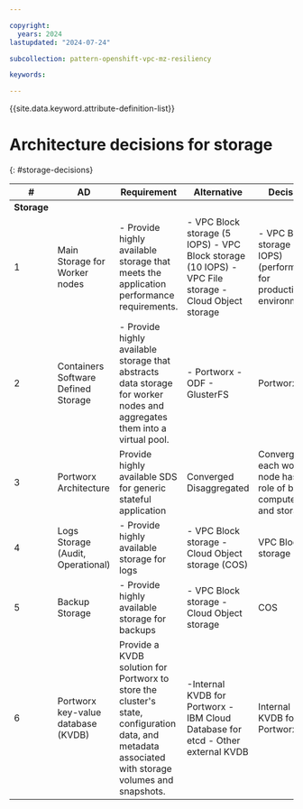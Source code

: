```yaml
---

copyright:
  years: 2024
lastupdated: "2024-07-24"

subcollection: pattern-openshift-vpc-mz-resiliency

keywords:

---
```


{{site.data.keyword.attribute-definition-list}}

# Architecture decisions for storage
{: #storage-decisions}




| **\#**      | **AD**                              | **Requirement**                                                                                                                                    | **Alternative**                                                                                        | **Decision**                                                           | **Rationale**                                                                                                                                                                                                                                                                                                                                                                       |
|-------------|-------------------------------------|----------------------------------------------------------------------------------------------------------------------------------------------------|--------------------------------------------------------------------------------------------------------|------------------------------------------------------------------------|-------------------------------------------------------------------------------------------------------------------------------------------------------------------------------------------------------------------------------------------------------------------------------------------------------------------------------------------------------------------------------------|
| **Storage** |                                     |                                                                                                                                                    |                                                                                                        |                                                                        |                                                                                                                                                                                                                                                                                                                                                                                     |
| 1           | Main Storage for Worker nodes       | - Provide highly available storage that meets the application performance requirements.                                                            | - VPC Block storage (5 IOPS) - VPC Block storage (10 IOPS) - VPC File storage  - Cloud Object storage  | - VPC Block storage (10 IOPS) (performance for production environment) | For Portworx across multi zone. Also, Cloud drives allows to dynamically provision the Portworx volumes. Portworx requires raw and unformatted block storage.                                                                                                                                                                                                                       |
| 2           | Containers Software Defined Storage | - Provide highly available storage that  abstracts data storage for worker nodes and aggregates them into a virtual pool.                          | - Portworx  - ODF - GlusterFS                                                                          | Portworx                                                               | For persistent storage across multi zone for stateful containerized apps. Portworx provides multiple data access mode like Read Write Many. Portworx provides persistent volume with high availability and disaster recovery as well data protection for backup and recovery.                                                                                                       |
| 3           | Portworx Architecture               | Provide highly available SDS for generic stateful application                                                                                      | Converged Disaggregated                                                                                | Converged – each worker node has the role of both computer and storage | Each worker node is connected to VPC Block Storage which provides reasonable performance for most workloads. [Note: Depending on the type of workloads, the disaggregated architecture may be suitable.]                                                                                                                                                                            |
| 4           | Logs Storage  (Audit, Operational)  | - Provide highly available storage for logs                                                                                                        | - VPC Block storage  - Cloud Object storage (COS)                                                      | VPC Block storage                                                      | Built-in Red Hat OpenShift monitoring tools are used and can be installed using the cluster logging operator. The cluster logging instance needs an IBM Cloud Block Storage class.                                                                                                                                                                                                  |
| 5           | Backup Storage                      | - Provide highly available storage for backups                                                                                                     | - VPC Block storage  - Cloud Object storage                                                            | COS                                                                    | Cloud Object Storage provides low cost, high available storage for data backups. Cloud Object Storage can be cross-region for data backups to enable recovery in the event of a region outage.                                                                                                                                                                                      |
| 6           | Portworx key-value database (KVDB)  | Provide a KVDB solution for Portworx to store the cluster's state, configuration data, and metadata associated with storage volumes and snapshots. | -Internal KVDB for Portworx - IBM Cloud Database for etcd - Other external KVDB                        | Internal KVDB for Portworx                                             | Portworx recommends using the built-in internal KVDB for your Portworx cluster except when configuring a synchronous DR setup, for example. For setting up external KVDB, see [https://cloud.ibm.com/docs/containers?topic=containers-storage_portworx_kv_store\#portworx-kv-db](https://cloud.ibm.com/docs/containers?topic=containers-storage_portworx_kv_store#portworx-kv-db).  |
